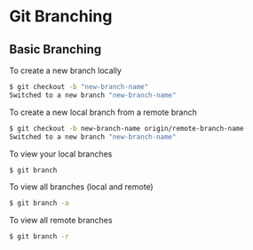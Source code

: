 # Git Branching

## Basic Branching

To create a new branch locally

```bash 
$ git checkout -b "new-branch-name"
Switched to a new branch "new-branch-name"
```

To create a new local branch from a remote branch
```bash 
$ git checkout -b new-branch-name origin/remote-branch-name
Switched to a new branch "new-branch-name"
```

To view your local branches
```bash 
$ git branch
```

To view all branches (local and remote)
```bash 
$ git branch -a
```

To view all remote branches 
```bash 
$ git branch -r
```
